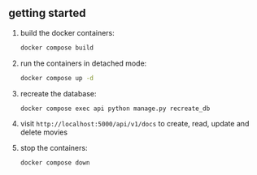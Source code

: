 ## getting started
1. build the docker containers:

    ```sh
    docker compose build
    ```

2. run the containers in detached mode:

    ```sh
    docker compose up -d
    ```

3. recreate the database:

    ```sh
    docker compose exec api python manage.py recreate_db
    ```

4. visit `http://localhost:5000/api/v1/docs` to create, read, update and delete movies

5. stop the containers:

    ```sh
    docker compose down
    ```
